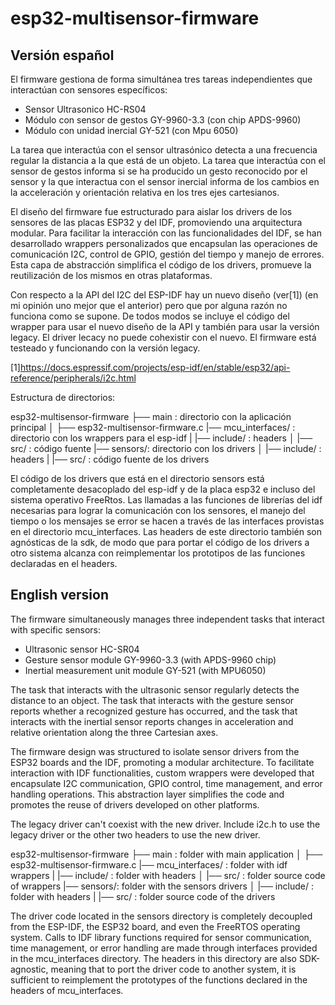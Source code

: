 # esp32-multisensor-firmware

## Versión español

El firmware gestiona de forma simultánea tres tareas independientes que interactúan con sensores específicos:
* Sensor Ultrasonico HC-RS04
* Módulo con sensor de gestos GY-9960-3.3 (con chip APDS-9960)
* Módulo con unidad inercial GY-521 (con Mpu 6050) 

La tarea que interactúa con el sensor ultrasónico detecta a una frecuencia regular la distancia a la que está de un objeto.
La tarea que interactúa con el sensor de gestos informa si se ha producido un gesto reconocido por el sensor y la que interactua con el sensor inercial informa de los cambios en la acceleración y orientación relativa en los tres ejes cartesianos.

El diseño del firmware fue estructurado para aislar los drivers de los sensores de las placas ESP32 y del IDF, promoviendo una arquitectura modular.
Para facilitar la interacción con las funcionalidades del IDF, se han desarrollado wrappers personalizados que encapsulan las operaciones de comunicación I2C, control de GPIO, gestión del tiempo y manejo de errores. Esta capa de abstracción simplifica el código de los drivers, promueve la reutilización de los mismos en otras plataformas.

Con respecto a la API del I2C del ESP-IDF hay un nuevo diseño (ver[1]) (en mi opinión uno mejor que el anterior) pero que por alguna razón no funciona como se supone. De todos modos se incluye el código del wrapper para usar el nuevo diseño de la API y también para usar la versión legacy.
El driver lecacy no puede cohexistir con el nuevo. El firmware está testeado y funcionando con la versión legacy.  

[1]https://docs.espressif.com/projects/esp-idf/en/stable/esp32/api-reference/peripherals/i2c.html

Estructura de directorios:

esp32-multisensor-firmware
        ├── main : directorio con la aplicación principal
        │   ├── esp32-multisensor-firmware.c
        |── mcu_interfaces/  : directorio con los wrappers para el esp-idf
        |   |── include/ : headers
        │   |── src/     : código fuente
        |── sensors/: directorio con los drivers
        │    |── include/ : headers
        |    |── src/     : código fuente de los drivers
     
El código de los drivers que está en el directorio sensors está completamente desacoplado del esp-idf y
de la placa esp32 e incluso del sistema operativo FreeRtos. Las llamadas a las funciones de librerías del idf necesarias para lograr la comunicación con los sensores, el manejo del tiempo o los mensajes se error se hacen a través de las interfaces provistas en el directorio mcu_interfaces. Las headers de este directorio también son agnósticas de la sdk, de modo que para portar el código de los drivers a otro sistema alcanza con reimplementar los prototipos de las funciones declaradas en el headers. 

## English version

The firmware simultaneously manages three independent tasks that interact with specific sensors:

* Ultrasonic sensor HC-SR04
* Gesture sensor module GY-9960-3.3 (with APDS-9960 chip)
* Inertial measurement unit module GY-521 (with MPU6050)

The task that interacts with the ultrasonic sensor regularly detects the distance to an object.
The task that interacts with the gesture sensor reports whether a recognized gesture has occurred, and the task that interacts with the inertial sensor reports changes in acceleration and relative orientation along the three Cartesian axes.

The firmware design was structured to isolate sensor drivers from the ESP32 boards and the IDF,
promoting a modular architecture.
To facilitate interaction with IDF functionalities, custom wrappers were developed that encapsulate I2C communication, GPIO control, time management, and error handling operations. This abstraction layer simplifies the code and promotes the reuse of drivers developed on other platforms.

The legacy driver can't coexist with the new driver. Include i2c.h to use the legacy driver or the other two headers to use the new driver.


esp32-multisensor-firmware
    ├── main : folder with main application
    │   ├── esp32-multisensor-firmware.c
    |── mcu_interfaces/  : folder with idf wrappers
    |   |── include/ : folder with headers 
    │   |── src/     : folder source code of wrappers
    |── sensors/: folder with the sensors drivers
    │    |── include/ : folder with headers 
    |    |── src/     : folder source code of the drivers
     
The driver code located in the sensors directory is completely decoupled from the ESP-IDF, the ESP32 board, and even the FreeRTOS operating system. Calls to IDF library functions required for sensor communication, time management, or error handling are made through interfaces provided in the mcu_interfaces directory. The headers in this directory are also SDK-agnostic, meaning that to port the driver code to another system, it is sufficient to reimplement the prototypes of the functions declared in the headers of mcu_interfaces.
